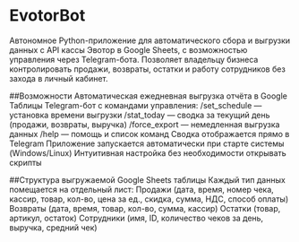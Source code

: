 # EvotorBot
Автономное Python-приложение для автоматического сбора и выгрузки данных с API кассы Эвотор в Google Sheets, с возможностью управления через Telegram-бота. Позволяет владельцу бизнеса контролировать продажи, возвраты, остатки и работу сотрудников без захода в личный кабинет.

##Возможности
    Автоматическая ежедневная выгрузка отчёта в Google Таблицы
    Telegram-бот с командами управления:
        /set_schedule — установка времени выгрузки
        /stat_today — сводка за текущий день (продажи, возвраты, выручка)
        /force_export — немедленная выгрузка данных
        /help — помощь и список команд
    Сводка отображается прямо в Telegram
    Приложение запускается автоматически при старте системы (Windows/Linux)
    Интуитивная настройка без необходимости открывать скрипты
	
##Структура выгружаемой Google Sheets таблицы
	Каждый тип данных помещается на отдельный лист:
	Продажи	(дата, время, номер чека, кассир, товар, кол-во, цена за ед., скидка, сумма, НДС, способ оплаты)
	Возвраты (дата, время, товар, кол-во, сумма, кассир)
	Остатки	(товар, артикул, остаток)
	Сотрудники (имя, ID, количество чеков за день, выручка, средний чек)
